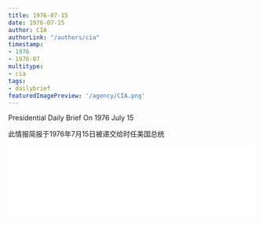 ```yaml
---
title: 1976-07-15
date: 1976-07-15
author: CIA 
authorLink: "/authors/cia"
timestamp: 
- 1976
- 1976-07
multitype: 
- cia
tags: 
- dailybrief
featuredImagePreview: '/agency/CIA.png'
---
```



Presidential Daily Brief On 1976 July 15

此情报简报于1976年7月15日被递交给时任美国总统

<!--more-->





<div id="over" style="width:100%; overflow:hidden"> <iframe id="sFrame" name="sFrame" frameborder="no" border="0"  allowfullscreen marginwidth="0" scrolling="no" src = " /CIA/1976-07-15.html "  style = " position:absulute; width: 806px; top: 300;" > </iframe> </div>